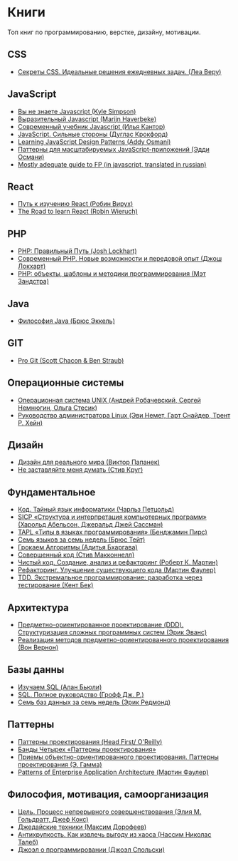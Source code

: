 <h1>Книги</h1>
<p>Топ книг по программированию, верстке, дизайну, мотивации.</p>

<h2>CSS</h2>
<ul> 
    <li><a href="https://www.ozon.ru/context/detail/id/137213400/" target="_blank">Секреты CSS. Идеальные решения ежедневных задач. (Леа Веру)</a></li>
</ul>

<h2>JavaScript</h2>
<ul> 
    <li><a href="https://github.com/azat-io/you-dont-know-js-ru">Вы не знаете Javascript (Kyle Simpson)</a></li>
    <li><a href="https://karmazzin.gitbooks.io/eloquentjavascript_ru/content/">Выразительный Javascript (Marijn Haverbeke)</a></li>
    <li><a href="https://learn.javascript.ru/">Современный учебник Javascript (Илья Кантор)</a</li>
    <li><a href="https://www.ozon.ru/context/detail/id/20217226/">JavaScript. Сильные стороны (Дуглас Крокфорд)</a></li>
    <li><a href="https://addyosmani.com/resources/essentialjsdesignpatterns/book/">Learning JavaScript Design Patterns (Addy Osmani)</a></li>
    <li><a href="http://largescalejs.ru/">Паттерны для масштабируемых JavaScript-приложений (Эдди Османи)</a></li>
    <li><a href="https://github.com/alekgit/mostly-adequate-guide-ru">Mostly adequate guide to FP (in javascript, translated in russian)</a></li>
</ul>
        
<h2>React</h2>
<ul> 
    <li><a href="https://leanpub.com/the-road-to-learn-react-russian">Путь к изучению React (Робин Вирух)</a></li>
     <li><a href="https://leanpub.com/the-road-to-learn-react">The Road to learn React (Robin Wieruch)</a></li>
</ul>

<h2>PHP</h2>
<ul>
  <li><a href="http://phptherightway.ru/" target="_blank">PHP: Правильный Путь (Josh Lockhart)</a></li>
  <li><a href="https://www.ozon.ru/context/detail/id/135695718/" target="_blank">Современный PHP. Новые возможности и передовой опыт (Джош Локхарт)</a></li>
  <li><a href="https://www.ozon.ru/context/detail/id/33506422/" target="_blank">PHP: объекты, шаблоны и методики программирования (Мэт Зандстра)</a></li>
</ul>

<h2>Java</h2>
<ul>
  <li><a href="https://www.ozon.ru/context/detail/id/142431463/" target="_blank">Философия Java (Брюс Эккель)</a></li>
</ul>

<h2>GIT</h2>
<ul>
  <li><a href="https://git-scm.com/book/ru/v1" target="_blank">Pro Git (Scott Chacon & Ben Straub)</a></li>
</ul>

<h2>Операционные системы</h2>
<ul>
  <li><a href="https://www.ozon.ru/context/detail/id/2419365/?partner=hexlet" target="_blank">Операционная система UNIX (Андрей Робачевский, Сергей Немнюгин, Ольга Стесик)</a></li>
  <li><a href="https://www.ozon.ru/context/detail/id/7607778/?partner=hexlet" target="_blank">Руководство администратора Linux (Эви Немет, Гарт Снайдер, Трент Р. Хейн)</a></li>
</ul>

<h2>Дизайн</h2>
<ul>
  <li><a href="https://www.ozon.ru/context/detail/id/32545263/?utm_source=yandex_direct&amp;utm_medium=cpc&amp;utm_campaign=proryv_regstore_product_n_cid_detail_our_no_all_dynamic_CBR_23555380&amp;utm_term=_cbrx_642669"
    target="_blank">Дизайн для реального мира (Виктор Папанек)</a></li>
  <li><a href="https://www.ozon.ru/context/detail/id/141214330/" target="_blank">Не заставляйте меня думать (Стив Круг)</a></li>
</ul>

<h2>Фундаментальное</h2>
<ul>
  <li><a href="https://www.ozon.ru/context/detail/id/125884/">Код. Тайный язык информатики (Чарльз Петцольд)</a></li>  
  <li><a href="https://mirror.yandex.ru/mirrors/ftp.linux.kiev.ua/docs/developer/general/sicp-ru/sicp-ru-screen.pdf"
    target="_blank">SICP «Структура и интерпретация компьютерных программ» (Харольд Абельсон, Джеральд Джей Сассман)</a></li>
  <li><a href="http://newstar.rinet.ru/~goga/tapl/">TAPL «Типы в языках программирования» (Бенджамин Пирс)</a></li>
  <li><a href="https://www.ozon.ru/context/detail/id/26893656/">Семь языков за семь недель (Брюс Тейт)</a></li>
  <li><a href="http://forcoder.ru/algorithm/grokaem-algoritmy-illyustrirovannoe-posobie-dlya-programmistov-i-lyubopytstvuyuschih-1555">Грокаем Алгоритмы (Адитья Бхаргава)</a></li>
  <li><a href="https://www.ozon.ru/context/detail/id/138437220/">Совершенный код (Стив Макконнелл)</a></li>
  <li><a href="https://www.ozon.ru/context/detail/id/142429922/">Чистый код. Создание, анализ и рефакторинг (Роберт К. Мартин)</a></li>
  <li><a href="https://www.ozon.ru/context/detail/id/1308678/">Рефакторинг. Улучшение существующего кода (Мартин Фаулер)</a</li>
  <li><a href="https://www.ozon.ru/context/detail/id/140489225/">TDD. Экстремальное программирование: разработка через тестирование (Кент Бек)</a></li>
</ul>

<h2>Архитектура</h2>
<ul>
  <li><a href="https://www.ozon.ru/context/detail/id/5497184/?utm_source=advertiseru&utm_medium=partner&utm_campaign=57709">Предметно-ориентированное проектирование (DDD). Структуризация сложных программных систем (Эрик Эванс)</a></li>
  <li><a href="https://www.ozon.ru/context/detail/id/35045716/">Реализация методов предметно-ориентированного проектирования (Вон Вернон)</a></li>
</ul>

<h2>Базы данны</h2>
<ul>   
  <li><a href="https://www.ozon.ru/context/detail/id/31124973/">Изучаем SQL (Алан Бьюли)</a></li>
  <li><a href="https://www.ozon.ru/context/detail/id/31124973/">SQL. Полное руководство (Грофф Дж. Р.)</a></li>
  <li><a href="https://www.ozon.ru/context/detail/id/19383907/">Семь баз данных за семь недель (Эрик Редмонд)</a></li>
</ul>

<h2>Паттерны</h2>
<ul>
  <li><a href="https://www.ozon.ru/context/detail/id/20216992/">Паттерны проектирования (Head First/ O'Reilly)</a></li>
  <li><a href="https://docs.google.com/file/d/0B6GuCegBf3X3Tm1rZl9BUTduQm8/edit">Банды Четырех «Паттерны проектирования»</a></li>
  <li><a href="https://www.ozon.ru/context/detail/id/2457392/">Приемы объектно-ориентированного проектирования. Паттерны проектирования (Э. Гамма)</a></li>
    <li><a href="https://www.ozon.ru/context/detail/id/1829406/">Patterns of Enterprise Application Architecture (Мартин Фаулер)</a></li>
</ul>

<h2>Философия, мотивация, самоорганизация</h2>
<ul>
  <li><a href="https://www.ozon.ru/context/detail/id/28347106/">Цель. Процесс непрерывного совершенствования (Элия М. Гольдратт, Джеф Кокс)</a></li>  
  <li><a href="https://www.ozon.ru/context/detail/id/140376487/?utm_source=epoint&amp;utm_medium=partner&amp;utm_campaign=955860">Джедайские техники (Максим Дорофеев)</a></li>
  <li><a href="https://www.ozon.ru/context/detail/id/24310355/">Антихрупкость. Как извлечь выгоду из хаоса (Нассим Николас Талеб)</a></li>
  <li><a href="https://www.ozon.ru/context/detail/id/2820575/">Джоэл о программировании (Джоэл Спольски)</a></li>
</ul>
